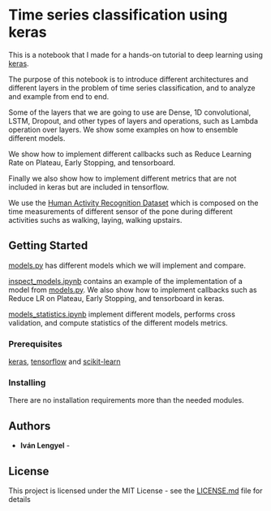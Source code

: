 # Time series classification using keras

This is a notebook that I made for a hands-on tutorial to deep learning using [keras](https://keras.io/).

The purpose of this notebook is to introduce different architectures and different layers in the problem of time series classification, and to analyze and example from end to end.

Some of the layers that we are going to use are Dense, 1D convolutional, LSTM, Dropout, and other types of layers and operations, such as Lambda operation over layers.
We show some examples on how to ensemble different models.

We show how to implement different callbacks such as Reduce Learning Rate on Plateau, Early Stopping, and tensorboard.

Finally we also show how to implement different metrics that are not included in keras but are included in tensorflow.

We use the
[Human Activity Recognition Dataset](https://archive.ics.uci.edu/ml/datasets/human+activity+recognition+using+smartphones##) which is composed on the time measurements of different sensor of the pone during different activities suchs as walking, laying, walking upstairs.

## Getting Started

[models.py](https://github.com/ivanlen/time_series_classification_and_ensembles/blob/master/models.py) has different models which we will implement and compare.

[inspect_models.ipynb](https://github.com/ivanlen/time_series_classification_and_ensembles/blob/master/inspect_models.ipynb) contains an example of the implementation of a model  from [models.py](https://github.com/ivanlen/time_series_classification_and_ensembles/blob/master/models.py).
We also show how to implement callbacks such as Reduce LR on Plateau, Early Stopping, and tensorboard in keras.

[models_statistics.ipynb](https://github.com/ivanlen/time_series_classification_and_ensembles/blob/master/models_statistics.ipynb) implement different models, performs cross validation, and compute statistics of the different models metrics.

### Prerequisites

[keras](https://keras.io/), [tensorflow](https://www.tensorflow.org) and [scikit-learn](http://scikit-learn.org)


### Installing

There are no installation requirements more than the needed modules.


## Authors

* **Iván Lengyel** -


## License

This project is licensed under the MIT License - see the [LICENSE.md](LICENSE.md) file for details
